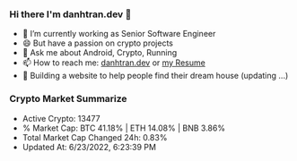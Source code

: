 ### Hi there I'm danhtran.dev 👋

- 🔭 I’m currently working as Senior Software Engineer
- 😄 But have a passion on crypto projects
- 💬 Ask me about Android, Crypto, Running 
- 📫 How to reach me: <a href="https://danhtran.dev" target="_blank">danhtran.dev</a> or <a href="Developer-Resume.pdf" target="_blank">my Resume</a>
- 🌱 Building a website to help people find their dream house (updating ...)

### Crypto Market Summarize
- Active Crypto: 13477
- % Market Cap: BTC 41.18% | ETH 14.08% | BNB 3.86%
- Total Market Cap Changed 24h: 0.83%
- Updated At: 6/23/2022, 6:23:39 PM
